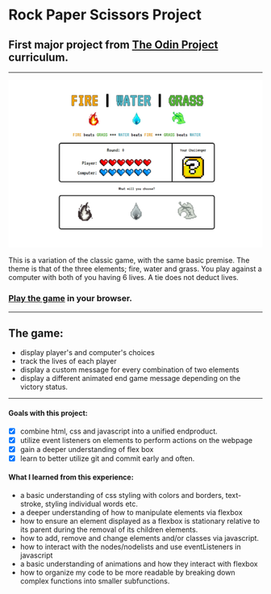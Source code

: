 
# Rock Paper Scissors Project
## First major project from [The Odin Project](https://www.theodinproject.com/paths/foundations/courses/foundations/lessons/revisiting-rock-paper-scissors) curriculum.
---
![thumbnail](images/rps.png) 

This is a variation of the classic game, with the same basic premise. The theme is that of the three elements; fire, water and grass. You play against a computer with both of you having 6 lives. A tie does not deduct lives. 

### [Play the game](https://dead-locke.github.io/rock-paper-scissors-project/) in your browser.

---
## The game:
 - display player's and computer's choices 
 - track the lives of each player  
 - display a custom message for every combination of two elements 
 - display a different animated end game message depending on the victory status.

--------------------

#### Goals with this project:
- [x] combine html, css and javascript into a unified endproduct. 
- [x] utilize event listeners on elements to perform actions on the webpage
- [x] gain a deeper understanding of flex box
- [x] learn to better utilize git and commit early and often.

#### What I learned from this experience: 
- a basic understanding of css styling with colors and borders, text-stroke, styling individual words etc.
- a deeper understanding of how to manipulate elements via flexbox
- how to ensure an element displayed as a flexbox is stationary relative to its parent during the removal of its children elements.
- how to add, remove and change elements and/or classes via javascript. 
- how to interact with the nodes/nodelists and use eventListeners in javascript  
- a basic understanding of animations and how they interact with flexbox
- how to organize my code to be more readable by breaking down complex functions into smaller subfunctions. 


